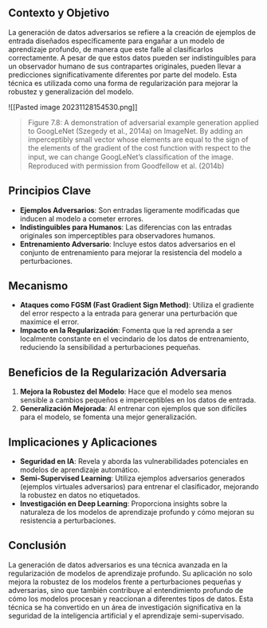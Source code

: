 ## Contexto y Objetivo

La generación de datos adversarios se refiere a la creación de ejemplos de entrada diseñados específicamente para engañar a un modelo de aprendizaje profundo, de manera que este falle al clasificarlos correctamente. A pesar de que estos datos pueden ser indistinguibles para un observador humano de sus contrapartes originales, pueden llevar a predicciones significativamente diferentes por parte del modelo. Esta técnica es utilizada como una forma de regularización para mejorar la robustez y generalización del modelo.

![[Pasted image 20231128154530.png]]

> Figure 7.8: A demonstration of adversarial example generation applied to GoogLeNet (Szegedy et al., 2014a) on ImageNet. By adding an imperceptibly small vector whose elements are equal to the sign of the elements of the gradient of the cost function with respect to the input, we can change GoogLeNet’s classiﬁcation of the image. Reproduced with permission from Goodfellow et al. (2014b)
## Principios Clave

- **Ejemplos Adversarios**: Son entradas ligeramente modificadas que inducen al modelo a cometer errores.
- **Indistinguibles para Humanos**: Las diferencias con las entradas originales son imperceptibles para observadores humanos.
- **Entrenamiento Adversario**: Incluye estos datos adversarios en el conjunto de entrenamiento para mejorar la resistencia del modelo a perturbaciones.

## Mecanismo

- **Ataques como FGSM (Fast Gradient Sign Method)**: Utiliza el gradiente del error respecto a la entrada para generar una perturbación que maximice el error.
- **Impacto en la Regularización**: Fomenta que la red aprenda a ser localmente constante en el vecindario de los datos de entrenamiento, reduciendo la sensibilidad a perturbaciones pequeñas.

## Beneficios de la Regularización Adversaria

1. **Mejora la Robustez del Modelo**: Hace que el modelo sea menos sensible a cambios pequeños e imperceptibles en los datos de entrada.
2. **Generalización Mejorada**: Al entrenar con ejemplos que son difíciles para el modelo, se fomenta una mejor generalización.

## Implicaciones y Aplicaciones

- **Seguridad en IA**: Revela y aborda las vulnerabilidades potenciales en modelos de aprendizaje automático.
- **Semi-Supervised Learning**: Utiliza ejemplos adversarios generados (ejemplos virtuales adversarios) para entrenar el clasificador, mejorando la robustez en datos no etiquetados.
- **Investigación en Deep Learning**: Proporciona insights sobre la naturaleza de los modelos de aprendizaje profundo y cómo mejoran su resistencia a perturbaciones.

## Conclusión

La generación de datos adversarios es una técnica avanzada en la regularización de modelos de aprendizaje profundo. Su aplicación no solo mejora la robustez de los modelos frente a perturbaciones pequeñas y adversarias, sino que también contribuye al entendimiento profundo de cómo los modelos procesan y reaccionan a diferentes tipos de datos. Esta técnica se ha convertido en un área de investigación significativa en la seguridad de la inteligencia artificial y el aprendizaje semi-supervisado.
